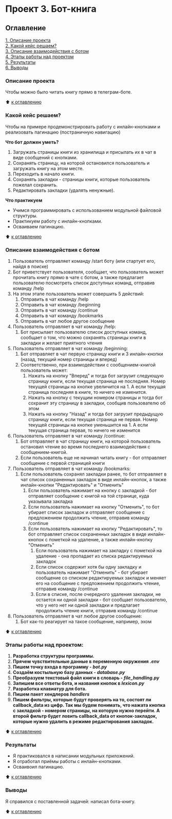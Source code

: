 # Проект 3. Бот-книга

## Оглавление  
[1. Описание проекта](https://github.com/SergeyObukhov/tg_bot/blob/master/book_bot#описание-проекта)  
[2. Какой кейс решаем?](https://github.com/SergeyObukhov/tg_bot/blob/master/book_bot#какой-кейс-решаем)  
[3. Описание взаимодействия с ботом](https://github.com/SergeyObukhov/tg_bot/blob/master/book_bot#описание-взаимодействия-с-ботом)  
[4. Этапы работы над проектом](https://github.com/SergeyObukhov/tg_bot/blob/master/book_bot#этапы-работы-над-проектом)  
[5. Результаты](https://github.com/SergeyObukhov/tg_bot/blob/master/book_bot#результаты)  
[6. Выводы](https://github.com/SergeyObukhov/tg_bot/blob/master/book_bot#выводы)  
  
### Описание проекта  
Чтобы можно было читать книгу прямо в телеграм-боте.
  
:arrow_up: [к оглавлению](https://github.com/SergeyObukhov/tg_bot/blob/master/book_bot#оглавление)
  
  
### Какой кейс решаем?  
Чтобы на примере продемонстрировать работу с инлайн-кнопками и реализовать пагинацию (постраничную навигацию)
  
**Что бот должен уметь?**  
1. Загружать страницы книги из хранилища и присылать их в чат в виде сообщений с кнопками.
2. Сохранять страницу, на которой остановился пользователь и загружать книгу на этом месте.
3. Переходить в начало книги.
4. Сохранять закладки - страницы книги, которые пользователь пожелал сохранить.
5. Редактировать закладки (удалять ненужные).

  
**Что практикуем**  
- Учимся программировать с использованием модульной файловой структуры.
- Практикуем работу с инлайн-кнопками.
- Осваиваем пагинацию.
  
:arrow_up: [к оглавлению](https://github.com/SergeyObukhov/tg_bot/blob/master/book_bot#оглавление)

### Описание взаимодействия с ботом  
1. Пользователь отправляет команду /start боту (или стартует его, найдя в поиске)
2. Бот приветствует пользователя, сообщает, что пользователь может прочитать книгу прямо в чате с ботом, а также предлагает пользователю посмотреть список доступных команд, отправив команду /help
3. На этом этапе пользователь может совершить 5 действий:
    1. Отправить в чат команду /help
    2. Отправить в чат команду /beginning
    3. Отправить в чат команду /continue
    4. Отправить в чат команду /bookmarks
    5. Отправить в чат любое другое сообщение
4. Пользователь отправляет в чат команду /help:
    1. Бот присылает пользователю список доступных команд, сообщает о том, что можно сохранять страницы книги в закладки и желает приятного чтения
5. Пользователь отправляет в чат команду /beginning:
    1. Бот отправляет в чат первую страницу книги и 3 инлайн-кнопки (назад, текущий номер страницы и вперед)
    2. Соответственно, при взаимодействии с сообщением-книгой пользователь может:
        1. Нажать на кнопку "Вперед" и тогда бот загрузит следующую страницу книги, если текущая страница не последняя. Номер текущей страницы на кнопке увеличится на 1. А если текущая страница последняя в книге, то ничего не изменится.
        2. Нажать на кнопку с текущим номером страницы и тогда бот сохранит эту страницу в закладки, сообщив пользователю об этом
        3. Нажать на кнопку "Назад" и тогда бот загрузит предыдущую страницу книги, если текущая страница не первая. Номер текущей страницы на кнопке уменьшится на 1. А если текущая страница первая, то ничего не изменится
6. Пользователь отправляет в чат команду /continue:
    1. Бот отправляет в чат страницу книги, на которой пользователь остановил чтение во время последнего взаимодействия с сообщением-книгой.
    2. Если пользователь еще не начинал читать книгу - бот отправляет сообщение с первой страницей книги
7. Пользователь отправляет в чат команду /bookmarks:
    1. Если пользователь сохранял закладки ранее, то бот отправляет в чат список сохраненных закладок в виде инлайн-кнопок, а также инлайн-кнопки "Редактировать" и "Отменить"
        1. Если пользователь нажимает на кнопку с закладкой - бот отправляет сообщение с книгой на той странице, куда указывала закладка
        2. Если пользователь нажимает на кнопку "Отменить", то бот убирает список закладок и отправляет сообщение с предложением продолжить чтение, отправив команду /continue
        3. Если пользователь нажимает на кнопку "Редактировать", то бот отправляет список сохраненных закладок в виде инлайн-кнопок с пометкой на удаление, а также инлайн-кнопку "Отменить"
            1. Если пользователь нажимает на закладку с пометкой на удаление - она пропадает из списка редактируемых закладок
            2. Если список содержит хотя бы одну закладку и пользователь нажимает "Отменить" - бот убирает сообщение со списком редактируемых закладок и меняет его на сообщение с предложением продолжить чтение, отправив команду /continue
            3. Если в списке, после очередного удаления закладки, не остается ни одной закладки - бот сообщает пользователю, что у него нет ни одной закладки и предлагает продолжить чтение книги, отправив команду /continue
8. Пользователь отправляет в чат любое другое сообщение:
    1. Бот как-то реагирует на такое сообщение, например, эхом
  
:arrow_up: [к оглавлению](https://github.com/SergeyObukhov/tg_bot/blob/master/book_bot#оглавление)
  
  
### Этапы работы над проектом:  
1. **Разработка структуры программы.**
2. **Прячем чувствительные данные в переменную окружения *.env***
3. **Пишем точку входа в программу - *bot.py***
4. **Создаём костыльную базу данных - *database.py***
5. **Преобразуем текстовый файл книги в словарь - *file_handling.py***
6. **Запишем все ответы бота, и названия кнопок в *lexicon.py***
7. **Разработка клавиатур для бота.**
8. **Пишем пакет хендлеров *handlers***
9. **Пишем фильтры, которые будут проверять на то, состоят ли callback_data из цифр. Так мы будем понимать, что нажата кнопка с закладкой - номером страницы, на которую нужно перейти. А второй фильтр будет ловить callback_data от кнопок-закладок, которые нужно удалить в режиме редактирования закладок.**

  
:arrow_up: [к оглавлению](https://github.com/SergeyObukhov/tg_bot/blob/master/book_bot#оглавление)
  
  
### Результаты  
- Я практиковался в написании модульных приложений.
- Я отработал приёмы работы с инлайн-кнопками.
- Осваивоил пагинацию.
  
:arrow_up: [к оглавлению](https://github.com/SergeyObukhov/tg_bot/blob/master/book_bot#оглавление)
  
  
### Выводы  
Я справился с поставленной задачей:
написал бота-книгу. 
  
:arrow_up: [к оглавлению](https://github.com/SergeyObukhov/tg_bot/blob/master/book_bot#оглавление)